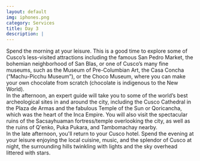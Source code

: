 ```yaml
---
layout: default
img: iphones.png
category: Services
title: Day 3
description: |
---
```

Spend the morning at your leisure. This is a good time to explore some of Cusco’s less-visited attractions including the famous San Pedro Market, the bohemian neighborhood of San Blas, or one of Cusco’s many fine museums, such as the Museum of Pre-Columbian Art, the Casa Concha (“Machu-Picchu Museum”), or the Choco Museum, where you can make your own chocolate from scratch (chocolate is indigenous to the New World). <br>
In the afternoon, an expert guide will take you to some of the world’s best archeological sites in and around the city, including the Cusco Cathedral in the Plaza de Armas and the fabulous Temple of the Sun or Qoricancha, which was the heart of the Inca Empire.  You will also visit the spectacular ruins of the Sacsayhuaman fortress/temple overlooking the city, as well as the ruins of Q'enko, Puka Pukara, and Tambomachay nearby.
<br> In the late afternoon, you'll return to your Cusco hotel. Spend the evening at your leisure enjoying the local cuisine, music, and the splendor of Cusco at night, the surrounding hills twinkling with lights and the sky overhead littered with stars.  